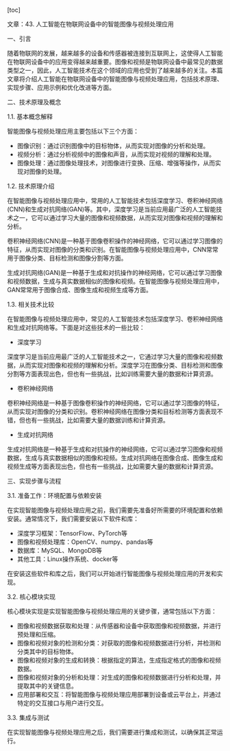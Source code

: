 
[toc]                    
                
                
文章：43. 人工智能在物联网设备中的智能图像与视频处理应用

一、引言

随着物联网的发展，越来越多的设备和传感器被连接到互联网上，这使得人工智能在物联网设备中的应用变得越来越重要。图像和视频是物联网设备中最常见的数据类型之一，因此，人工智能技术在这个领域的应用也受到了越来越多的关注。本篇文章将介绍人工智能在物联网设备中的智能图像与视频处理应用，包括技术原理、实现步骤、应用示例和优化改进等方面。

二、技术原理及概念

1.1. 基本概念解释

智能图像与视频处理应用主要包括以下三个方面：

- 图像识别：通过识别图像中的目标物体，从而实现对图像的分析和处理。
- 视频分析：通过分析视频中的图像和声音，从而实现对视频的理解和处理。
- 图像处理：通过图像处理技术，对图像进行变换、压缩、增强等操作，从而实现对图像的处理。

1.2. 技术原理介绍

在智能图像与视频处理应用中，常用的人工智能技术包括深度学习、卷积神经网络(CNN)和生成对抗网络(GAN)等。其中，深度学习是当前应用最广泛的人工智能技术之一，它可以通过学习大量的图像和视频数据，从而实现对图像和视频的理解和分析。

卷积神经网络(CNN)是一种基于图像卷积操作的神经网络，它可以通过学习图像的特征，从而实现对图像的分类和识别。在智能图像与视频处理应用中，CNN常常用于图像分类、目标检测和图像分割等方面。

生成对抗网络(GAN)是一种基于生成和对抗操作的神经网络，它可以通过学习图像和视频数据，生成与真实数据相似的图像和视频。在智能图像与视频处理应用中，GAN常常用于图像合成、图像生成和视频生成等方面。

1.3. 相关技术比较

在智能图像与视频处理应用中，常见的人工智能技术包括深度学习、卷积神经网络和生成对抗网络等。下面是对这些技术的一些比较：

- 深度学习

深度学习是当前应用最广泛的人工智能技术之一，它通过学习大量的图像和视频数据，从而实现对图像和视频的理解和分析。深度学习在图像分类、目标检测和图像分割等方面表现出色，但也有一些挑战，比如训练需要大量的数据和计算资源。

- 卷积神经网络

卷积神经网络是一种基于图像卷积操作的神经网络，它可以通过学习图像的特征，从而实现对图像的分类和识别。卷积神经网络在图像分类和目标检测等方面表现不错，但也有一些挑战，比如需要大量的数据训练和计算资源。

- 生成对抗网络

生成对抗网络是一种基于生成和对抗操作的神经网络，它可以通过学习图像和视频数据，生成与真实数据相似的图像和视频。生成对抗网络在图像合成、图像生成和视频生成等方面表现出色，但也有一些挑战，比如需要大量的数据和计算资源。

三、实现步骤与流程

3.1. 准备工作：环境配置与依赖安装

在实现智能图像与视频处理应用之前，我们需要先准备好所需要的环境配置和依赖安装。通常情况下，我们需要安装以下软件和库：

- 深度学习框架：TensorFlow、PyTorch等
- 图像和视频处理库：OpenCV、numpy、pandas等
- 数据库：MySQL、MongoDB等
- 其他工具：Linux操作系统、docker等

在安装这些软件和库之后，我们可以开始进行智能图像与视频处理应用的开发和实现。

3.2. 核心模块实现

核心模块实现是实现智能图像与视频处理应用的关键步骤，通常包括以下方面：

- 图像和视频数据获取和处理：从传感器和设备中获取图像和视频数据，并进行预处理和压缩。
- 图像和视频对象的检测和分类：对获取的图像和视频数据进行分析，并检测和分类其中的目标物体。
- 图像和视频对象的生成和转换：根据指定的算法，生成指定格式的图像和视频数据。
- 图像和视频对象的分析和处理：对生成的图像和视频数据进行分析和处理，并提取其中的关键信息。
- 应用部署和交互：将智能图像与视频处理应用部署到设备或云平台上，并通过特定的交互接口与用户进行交互。

3.3. 集成与测试

在实现智能图像与视频处理应用之后，我们需要进行集成和测试，以确保其正常运行。

